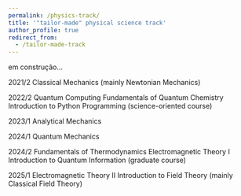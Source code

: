 ```yaml
---
permalink: /physics-track/
title: '"tailor-made" physical science track'
author_profile: true
redirect_from: 
  - /tailor-made-track
---
```


em construção...

2021/2
Classical Mechanics (mainly Newtonian Mechanics)

2022/2
Quantum Computing
Fundamentals of Quantum Chemistry
Introduction to Python Programming (science-oriented course)

2023/1
Analytical Mechanics

2024/1
Quantum Mechanics

2024/2
Fundamentals of Thermodynamics
Electromagnetic Theory I
Introduction to Quantum Information (graduate course)

2025/1
Electromagnetic Theory II
Introduction to Field Theory (mainly Classical Field Theory)
